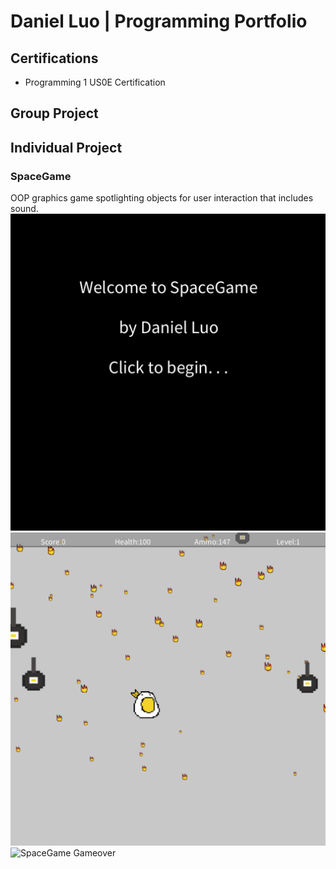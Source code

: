 # Daniel Luo | Programming Portfolio

## Certifications
* Programming 1 US0E Certification

## Group Project

## Individual Project

### SpaceGame
OOP graphics game spotlighting objects for user interaction that includes sound.
![SpaceGame Menu](https://github.com/Daniel71529/ProgrammingPortfolio/blob/main/images/SG1.png?raw=true)
![SpaceGame Gameplay](https://github.com/Daniel71529/ProgrammingPortfolio/blob/main/images/SG2.png?raw=true)
![SpaceGame Gameover]()
